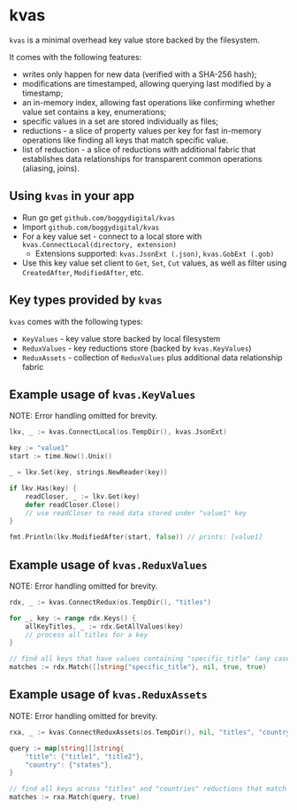 # kvas

`kvas` is a minimal overhead key value store backed by the filesystem. 

It comes with the following features: 
- writes only happen for new data (verified with a SHA-256 hash); 
- modifications are timestamped, allowing querying last modified by a timestamp; 
- an in-memory index, allowing fast operations like confirming whether value set contains a key, enumerations;
- specific values in a set are stored individually as files;
- reductions - a slice of property values per key for fast in-memory operations like finding all keys that match specific value.
- list of reduction - a slice of reductions with additional fabric that establishes data relationships for transparent common operations (aliasing, joins).

## Using `kvas` in your app

- Run go get `github.com/boggydigital/kvas`
- Import `github.com/boggydigital/kvas`
- For a key value set - connect to a local store with `kvas.ConnectLocal(directory, extension)`
  - Extensions supported: `kvas.JsonExt (.json)`, `kvas.GobExt (.gob)`
- Use this key value set client to `Get`, `Set`, `Cut` values, as well as filter using `CreatedAfter`, `ModifiedAfter`, etc.

## Key types provided by `kvas`

`kvas` comes with the following types:
- `KeyValues` - key value store backed by local filesystem
- `ReduxValues` - key reductions store (backed by `kvas.KeyValues`)
- `ReduxAssets` - collection of `ReduxValues` plus additional data relationship fabric

## Example usage of `kvas.KeyValues`

NOTE: Error handling omitted for brevity.

```go
lkv, _ := kvas.ConnectLocal(os.TempDir(), kvas.JsonExt)

key := "value1"
start := time.Now().Unix()

_ = lkv.Set(key, strings.NewReader(key))

if lkv.Has(key) {
    readCloser, _ := lkv.Get(key)
    defer readCloser.Close()
    // use readCloser to read data stored under "value1" key
}

fmt.Println(lkv.ModifiedAfter(start, false)) // prints: [value1]
```

## Example usage of `kvas.ReduxValues`

NOTE: Error handling omitted for brevity.

```go
rdx, _ := kvas.ConnectRedux(os.TempDir(), "titles")

for _, key := range rdx.Keys() {
    allKeyTitles, _ := rdx.GetAllValues(key)
    // process all titles for a key
}

// find all keys that have values containing "specific_title" (any case) 
matches := rdx.Match([]string{"specific_title"}, nil, true, true)
```

## Example usage of `kvas.ReduxAssets`

NOTE: Error handling omitted for brevity.

```go
rxa, _ := kvas.ConnectReduxAssets(os.TempDir(), nil, "titles", "country")

query := map[string][]string{
    "title": {"title1", "title2"},
    "country": {"states"},
}

// find all keys across "titles" and "countries" reductions that match query
matches := rxa.Match(query, true)
```